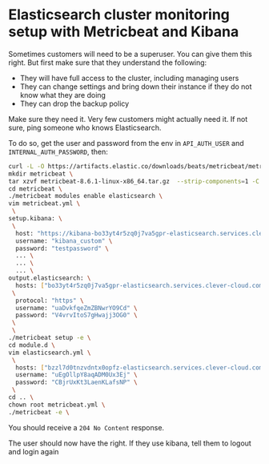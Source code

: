 # Elasticsearch cluster monitoring setup with Metricbeat and Kibana  

Sometimes customers will need to be a superuser. You can give them this right. But first make sure that they understand the following:
- They will have full access to the cluster, including managing users
- They can change settings and bring down their instance if they do not know what they are doing
- They can drop the backup policy

Make sure they need it. Very few customers might actually need it. If not sure, ping someone who knows Elasticsearch.

To do so, get the user and password from the env in `API_AUTH_USER` and `INTERNAL_AUTH_PASSWORD`, then:

```bash
curl -L -O https://artifacts.elastic.co/downloads/beats/metricbeat/metricbeat-8.6.1-linux-x86_64.tar.gz \
mkdir metricbeat \
tar xzvf metricbeat-8.6.1-linux-x86_64.tar.gz  --strip-components=1 -C metricbeat \
cd metricbeat \
./metricbeat modules enable elasticsearch \
vim metricbeat.yml \
 \
setup.kibana: \
 \
  host: "https://kibana-bo33yt4r5zq0j7va5gpr-elasticsearch.services.clever-cloud.com:443" \
  username: "kibana_custom" \
  password: "testpassword" \
  ... \
  ... \
  ... \
output.elasticsearch: \
  hosts: ["bo33yt4r5zq0j7va5gpr-elasticsearch.services.clever-cloud.com:443"] \
 \
  protocol: "https" \
  username: "uaDvkfqeZmZBNwrYO9Cd" \
  password: "V4vrvItoS7gHwajj3OG0" \
 \
 \
./metricbeat setup -e \
cd module.d \
vim elasticsearch.yml \
 \
  hosts: ["bzzl7d0tnzvdntx0opfz-elasticsearch.services.clever-cloud.com:8080"] \
  username: "uEgOllpY8aqADM0Ux3Ej" \
  password: "CBjrUxKt3LaenKLafsNP" \
 \
cd .. \
chown root metricbeat.yml \
./metricbeat -e \
```

You should receive a `204 No Content` response.

The user should now have the right. If they use kibana, tell them to logout and login again
